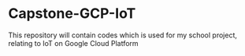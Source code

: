 # Capstone-GCP-IoT
This repository will contain codes which is used for my school project, relating to IoT on Google Cloud Platform
